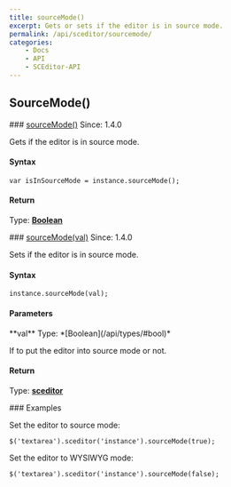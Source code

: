 ```yaml
---
title: sourceMode()
excerpt: Gets or sets if the editor is in source mode.
permalink: /api/sceditor/sourcemode/
categories:
    - Docs
    - API
    - SCEditor-API
---
```

## SourceMode()

<article class="api method" markdown="1">
### <a id="sourceMode" href="#sourceMode">sourceMode()</a> <span class="since">Since: 1.4.0</span>

Gets if the editor is in source mode.


#### Syntax

	var isInSourceMode = instance.sourceMode();


#### Return

Type: **[Boolean](/api/types/#bool)**
</article>



<article class="api method" markdown="1">
### <a id="sourceMode-val" href="#sourceMode-val">sourceMode(val)</a> <span class="since">Since: 1.4.0</span>

Sets if the editor is in source mode.


#### Syntax

	instance.sourceMode(val);


#### Parameters

<div class="parameters">
<div class="parameter" markdown="1">
**val**  
Type: *[Boolean](/api/types/#bool)*  

If to put the editor into source mode or not.
</div>
</div>


#### Return

Type: **[sceditor](/api/types/#sceditor)**


<article class="api examples" markdown="1">
### Examples

Set the editor to source mode:

	$('textarea').sceditor('instance').sourceMode(true);


Set the editor to WYSIWYG mode:

	$('textarea').sceditor('instance').sourceMode(false);

</article>
</article>


